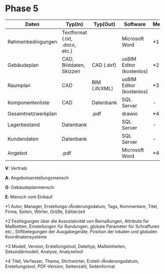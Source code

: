 # Phase 5

| Daten               | Typ(In)       |  Typ(Out)               | Software                 | Metadaten | Lesen       | Schreiben |
|---------------------|---------------|-----------------|--------------------------|-----------|-------------|-----------|
| Rahmenbedingungen   | Textformat (.txt, .docx, etc.) | | Microsoft Word           | *1        | intern alle | V         |
| Gebäudeplan         | CAD, Bilddaten, Skizzen 	 | CAD (.dxf) | usBIM Editor (kostenlos) | *2        | G, A        | G         |
| Raumplan            | CAD               | BIM (.ifcXML)  | usBIM Editor (kostenlos) | *3        | A           | A         |
| Komponentenliste    | CAD                   | Datenbank  | SQL Server               | -         | A, E        | A         |
| Gesamtnetzwerkplan  |                          | .pdf | drawio                   | *4        | A           | A         |
| Lagerbestand        | Datenbank                    |  | SQL Server               | -         | A, E        | E         |
| Kundendaten         | Datenbank                    |  | SQL Server               | -         | V           | V         |
| Angebot             | .pdf                         |  | Microsoft Word           | *4        | A, V        | A         |

__V__: Vertrieb

__A__: Angebotserstellungsmensch

__G__: Gebäudeplanmensch

__E__: Mensch vom Einkauf

*1 Autor, Manager, Erstellungs-/Änderungsdatum, Tags, Kommentare, Titel, Firma, Seiten, Wörter, Größe, Editierzeit

*2 Festlegungen über die Assoziativität von Bemaßungen, Attribute für Maßketten, Einstellungen für Rundungen, globale Parameter für Schraffuren etc., Stiftbelegungen der Ausgabegeräte, Position der lokalen und globalen Koordinatensysteme

*3 Modell, Version, Erstellungstool, Dateityp, Maßeinheiten, Sekundärmodell, Analyse, Analysetool

*4 Titel, Verfasser, Thema, Stichwörter, Erstell-/Änderungsdatum, Erstellungstool, PDF-Version, Seitenzahl, Seitenformat